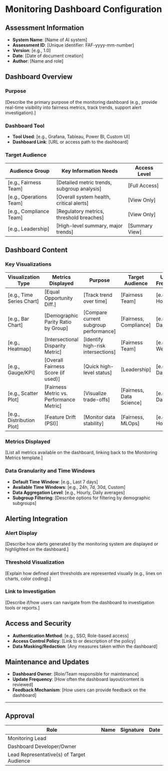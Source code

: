 # Monitoring Dashboard Configuration

## Assessment Information

- **System Name**: [Name of AI system]
- **Assessment ID**: [Unique identifier: FAF-yyyy-mm-number]
- **Version**: [e.g., 1.0]
- **Date**: [Date of document creation]
- **Author**: [Name and role]

## Dashboard Overview

### Purpose

[Describe the primary purpose of the monitoring dashboard (e.g., provide real-time visibility into fairness metrics, track trends, support alert investigation).]

### Dashboard Tool

- **Tool Used**: [e.g., Grafana, Tableau, Power BI, Custom UI]
- **Dashboard Link**: [URL or access path to the dashboard]

### Target Audience

| Audience Group          | Key Information Needs                       | Access Level   |
|-------------------------|---------------------------------------------|----------------|
| [e.g., Fairness Team]   | [Detailed metric trends, subgroup analysis] | [Full Access]  |
| [e.g., Operations Team] | [Overall system health, critical alerts]    | [View Only]    |
| [e.g., Compliance Team] | [Regulatory metrics, threshold breaches]    | [View Only]    |
| [e.g., Leadership]      | [High-level summary, major trends]          | [Summary View] |

## Dashboard Content

### Key Visualizations

| Visualization Type        | Metrics Displayed                        | Purpose                                | Target Audience          | Update Frequency |
|---------------------------|------------------------------------------|----------------------------------------|--------------------------|------------------|
| [e.g., Time Series Chart] | [Equal Opportunity Diff.]                | [Track trend over time]                | [Fairness Team]          | [e.g., Hourly]   |
| [e.g., Bar Chart]         | [Demographic Parity Ratio by Group]      | [Compare current subgroup performance] | [Fairness, Compliance]   | [e.g., Daily]    |
| [e.g., Heatmap]           | [Intersectional Disparity Metric]        | [Identify high-risk intersections]     | [Fairness Team]          | [e.g., Weekly]   |
| [e.g., Gauge/KPI]         | [Overall Fairness Score (if used)]       | [Quick high-level status]              | [Leadership]             | [e.g., Daily]    |
| [e.g., Scatter Plot]      | [Fairness Metric vs. Performance Metric] | [Visualize trade-offs]                 | [Fairness, Data Science] | [e.g., Daily]    |
| [e.g., Distribution Plot] | [Feature Drift (PSI)]                    | [Monitor data stability]               | [Fairness, MLOps]        | [e.g., Hourly]   |

### Metrics Displayed

[List all metrics available on the dashboard, linking back to the Monitoring Metrics template.]

### Data Granularity and Time Windows

- **Default Time Window**: [e.g., Last 7 days]
- **Available Time Windows**: [e.g., 24h, 7d, 30d, Custom]
- **Data Aggregation Level**: [e.g., Hourly, Daily averages]
- **Subgroup Filtering**: [Describe options for filtering by demographic subgroups]

## Alerting Integration

### Alert Display

[Describe how alerts generated by the monitoring system are displayed or highlighted on the dashboard.]

### Threshold Visualization

[Explain how defined alert thresholds are represented visually (e.g., lines on charts, color coding).]

### Link to Investigation

[Describe if/how users can navigate from the dashboard to investigation tools or reports.]

## Access and Security

- **Authentication Method**: [e.g., SSO, Role-based access]
- **Access Control Policy**: [Link to or description of the policy]
- **Data Masking/Redaction**: [Any measures taken within the dashboard]

## Maintenance and Updates

- **Dashboard Owner**: [Role/Team responsible for maintenance]
- **Update Frequency**: [How often the dashboard layout/content is reviewed]
- **Feedback Mechanism**: [How users can provide feedback on the dashboard]

---

## Approval

| Role                                      | Name | Signature | Date |
|-------------------------------------------|------|-----------|------|
| Monitoring Lead                           |      |           |      |
| Dashboard Developer/Owner                 |      |           |      |
| Lead Representative(s) of Target Audience |      |           |      |